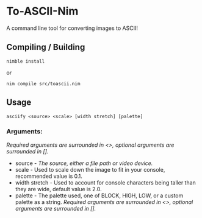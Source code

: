 # To-ASCII-Nim
A command line tool for converting images to ASCII!

## Compiling / Building
```
nimble install
```
or
```
nim compile src/toascii.nim
```

## Usage
```
asciify <source> <scale> [width stretch] [palette]
```
### Arguments:
*Required arguments are surrounded in <>, optional arguments are surrounded in [].*
- source - *The source, either a file path or video device.*
- scale - Used to scale down the image to fit in your console, recommended value is 0.1.
- width stretch - Used to account for console characters being taller than they are wide, default value is 2.0.
- palette - The palette used, one of BLOCK, HIGH, LOW, or a custom palette as a string.
*Required arguments are surrounded in <>, optional arguments are surrounded in [].*
